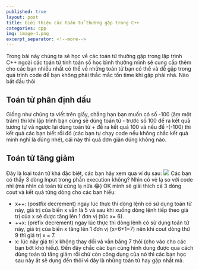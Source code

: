 ```yaml
---
published: true
layout: post
title: Giới thiệu các toán tử thường gặp trong C++
categories: cpp
img: image-4.png
excerpt_separator: <!--more-->
---
```

Trong bài này chúng ta sẽ học về các toán tử thường gặp trong lập trình C++ ngoài các toán tử tính toán số học bình thường mình sẽ cung cấp thêm cho các bạn nhiều nhất có thể về những toán tử bạn có thể và dễ gặp trong quá trình code để bạn không phải thắc mắc tốn time khi gặp phải nhá. Nào bắt đầu thôi
<!--more-->
## Toán tử phân định dấu
Giống như chúng ta viết trên giấy, chẳng hạn bạn muốn có số -100 (âm một trăm) thì khi lập trình bạn cũng sẽ dùng toán tử - trước số 100 để ra kết quả tương tự và ngược lại dùng toán tử + để ra kết quả 100 và nếu để -(-100) thì kết quả các bạn biết rồi đó (các bạn tự chạy code nếu không chắc kết quả mình nghĩ là đúng nhé), cái này thì quá đơn giản đúng không nào.
## Toán tử tăng giảm
Đây là loại toán tử khá đặc biệt, các bạn hãy xem qua ví dụ sau:
![](https://2.bp.blogspot.com/-sPF9w7-uiwg/XHgSDeEq5JI/AAAAAAAAAcw/tYW9qnRGfB0FfD_K832alVDkxaEqvM3eQCK4BGAYYCw/s1600/bai5_1.png)
Các bạn có thấy 3 dòng Input trong phần execution không? Nhìn có vẻ lạ so với code nhỉ (mà nhìn cả toán tử cũng lạ nữa 😂) OK mình sẽ giải thích cả 3 dòng cout và kết quả từng dòng cho các bạn hiểu:

- x++: (postfix decrement) ngay lúc thực thi dòng lệnh có sử dụng toán tử này, giá trị của biến x vẫn là 5 và sau khi xuống dòng lệnh tiếp theo giá trị của x sẽ được tăng lên 1 đơn vị (tức x= 6).
- ++x: (prefix decrement) ngay lúc thực thi dòng lệnh có sử dụng toán tử này, giá trị của biến x tăng lên 1 đơn vị (x=6+1=7) nên khi cout dòng thứ 9 thì giá trị x = 7.
- x: lúc này giá trị x không thay đổi và vẫn bằng 7 thôi (cho vào cho các bạn bớt khó hiểu).
Đến đây chắc các bạn cũng hình dung được qua cách dùng toán tử tăng giảm rồi chứ còn công dụng của nó thì các bạn học sau này ắt sẽ dụng đến thôi vì đây là những toán tử hay gặp nhất mà.
